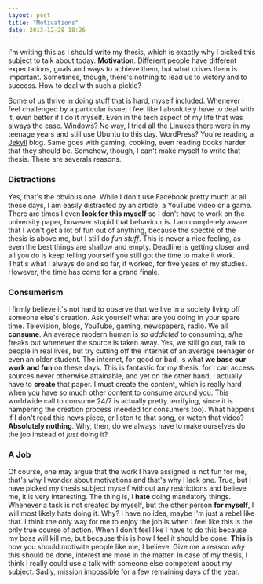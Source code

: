 ```yaml
---
layout: post
title: "Motivations"
date: 2013-12-28 18:26
---
```


I'm writing this as I should write my thesis, which is exactly why I picked this subject to talk about today. **Motivation**. Different people have different expectations, goals and ways to achieve them, but what drives them is important. Sometimes, though, there's nothing to lead us to victory and to success. How to deal with such a pickle?

Some of us thrive in doing stuff that is hard, myself included. Whenever I feel challenged by a particular issue, I feel like I absolutely have to deal with it, even better if I do it myself. Even in the tech aspect of my life that was always the case. Windows? No way, I tried all the Linuxes there were in my teenage years and still use Ubuntu to this day. WordPress? You're reading a [Jekyll](http://jekyllrb.com) blog. Same goes with gaming, cooking, even reading books harder that they should be. Somehow, though, I can't make myself to write that thesis. There are severals reasons.

### Distractions

Yes, that's the obvious one. While I don't use Facebook pretty much at all these days, I am easily distracted by an article, a YouTube video or a game. There are times I even **look for this myself** so I don't have to work on the university paper, however stupid that behaviour is. I am completely aware that I won't get a lot of fun out of anything, because the spectre of the thesis is above me, but I still do *fun stuff*. This is never a nice feeling, as even the best things are shallow and empty. Deadline is getting closer and all you do is keep telling yourself you still got the time to make it work. That's what I always do and so far, it worked, for five years of my studies. However, the time has come for a grand finale.

### Consumerism

I firmly believe it's not hard to observe that we live in a society living off someone else's creation. Ask yourself what are you doing in your spare time. Television, blogs, YouTube, gaming, newspapers, radio. We all **consume**. An average modern human is *so addicted* to consuming, s/he freaks out whenever the source is taken away. Yes, we still go out, talk to people in real lives, but try cutting off the internet of an average teenager or even an older student. The internet, for good or bad, is what **we base our work and fun** on these days. This is fantastic for my thesis, for I can access sources never otherwise attainable, and yet on the other hand, I actually have to **create** that paper. I must create the content, which is really hard when you have so much other content to consume around you. This worldwide call to consume 24/7 is actually pretty terrifying, since it is hampering the creation process (needed for consumers too). What happens if I don't read this news piece, or listen to that song, or watch that video? **Absolutely nothing**. Why, then, do we always have to make ourselves do the job instead of *just* doing it?

### A Job

Of course, one may argue that the work I have assigned is not fun for me, that's why I wonder about motivations and that's why I lack one. True, but I have picked my thesis subject myself without any restrictions and believe me, it is very interesting. The thing is, I **hate** doing mandatory things. Whenever a task is not created by myself, but the other person **for myself**, I will most likely hate doing it. Why? I have no idea, maybe I'm just a rebel like that. I think the only way for me to enjoy the job is when I feel like this is the only true course of action. When I don't feel like I have to do this because my boss will kill me, but because this is how I feel it should be done. **This** is how you should motivate people like me, I believe. Give me a reason *why* this should be done, interest me more in the matter. In case of my thesis, I think I really could use a talk with someone else competent about my subject. Sadly, mission impossible for a few remaining days of the year.
